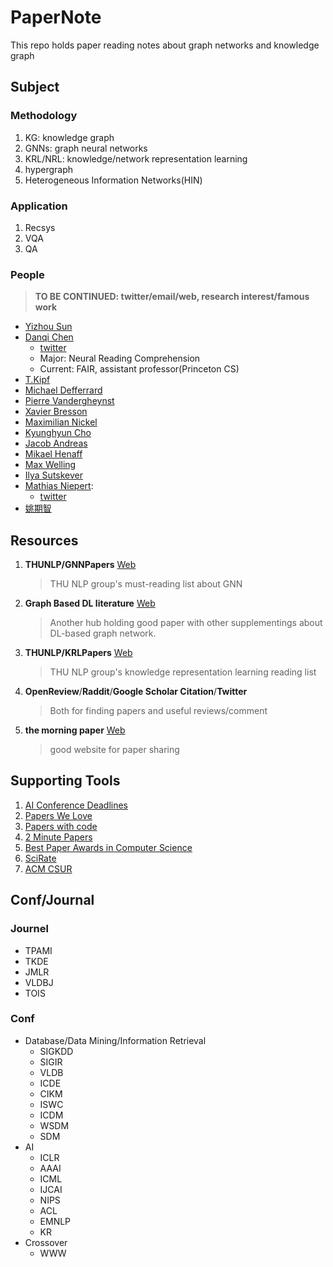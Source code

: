 # PaperNote
This repo holds paper reading notes about graph networks and knowledge graph

## Subject
### Methodology
1. KG: knowledge graph
1. GNNs: graph neural networks
1. KRL/NRL: knowledge/network representation learning
1. hypergraph
1. Heterogeneous Information Networks(HIN)
### Application
1. Recsys
1. VQA
1. QA
### People
> **TO BE CONTINUED: twitter/email/web, research interest/famous work**
* [Yizhou Sun](http://web.cs.ucla.edu/~yzsun/)
* [Danqi Chen](https://cs.stanford.edu/~danqi/)
  * [twitter](https://twitter.com/danqi_chen)
  * Major: Neural Reading Comprehension
  * Current: FAIR, assistant professor(Princeton CS)
* [T.Kipf](http://tkipf.github.io/)
* [Michael Defferrard](http://deff.ch/)
* [Pierre Vandergheynst](https://about.me/pierre_vandergheynst)
* [Xavier Bresson](https://twitter.com/xbresson)
* [Maximilian Nickel](https://mnick.github.io/)
* [Kyunghyun Cho](http://www.kyunghyuncho.me/)
* [Jacob Andreas](https://people.eecs.berkeley.edu/~jda/)
* [Mikael Henaff](http://www.mikaelhenaff.net/)
* [Max Welling](https://twitter.com/wellingmax)
* [Ilya Sutskever](https://twitter.com/ilyasut)
* [Mathias Niepert](http://www.matlog.net/): 
  * [twitter](https://twitter.com/Mniepert)
* [姚期智](http://iiis.tsinghua.edu.cn/en/yao/)

## Resources
1. **THUNLP/GNNPapers** [Web](https://github.com/thunlp/GNNPapers)
    > THU NLP group's must-reading list about GNN
1. **Graph Based DL literature** [Web](https://github.com/naganandy/graph-based-deep-learning-literature/blob/master/conference-publications/README.md)
    > Another hub holding good paper with other supplementings about DL-based graph network.
1. **THUNLP/KRLPapers** [Web](https://github.com/thunlp/KRLPapers)
    > THU NLP group's knowledge representation learning reading list
1. **OpenReview**/**Raddit**/**Google Scholar Citation**/**Twitter**
    > Both for finding papers and useful reviews/comment
1. **the morning paper** [Web](https://blog.acolyer.org/)
    > good website for paper sharing

## Supporting Tools
1. [AI Conference Deadlines](https://aideadlin.es/)
1. [Papers We Love](https://github.com/papers-we-love/papers-we-love)
1. [Papers with code](https://paperswithcode.com/sota)
1. [2 Minute Papers](https://www.youtube.com/user/keeroyz)
1. [Best Paper Awards in Computer Science](http://jeffhuang.com/best_paper_awards.html)
1. [SciRate](https://scirate.com/)
1. [ACM CSUR](https://csur.acm.org/index.cfm)

## Conf/Journal
### Journel
* TPAMI
* TKDE
* JMLR
* VLDBJ
* TOIS
### Conf
* Database/Data Mining/Information Retrieval
  * SIGKDD
  * SIGIR
  * VLDB
  * ICDE
  * CIKM
  * ISWC
  * ICDM
  * WSDM
  * SDM
* AI
  * ICLR
  * AAAI
  * ICML
  * IJCAI
  * NIPS
  * ACL
  * EMNLP
  * KR
* Crossover
  * WWW
